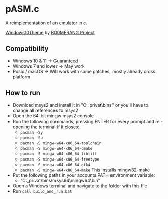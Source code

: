 # pASM.c
 A reimplementation of an emulator in c.

 [Windows10Theme](https://github.com/B00merang-Project/Windows-10) by [
B00MERANG Project](https://github.com/B00merang-Project)
 
## Compatibility
- Windows 10 & 11 -> Guaranteed
- Windows 7 and lower -> May work
- Posix / macOS -> Will work with some patches, mostly already cross platform

## How to run
- Download msys2 and install it in "C:\_privat\bins" or you'll have to change all references to msys2
- Open the 64-bit mingw msys2 console
- Run the following commands, pressing ENTER for every prompt and re.-opening the terminal if it closes:
  - ``pacman -Sy``
  - ``pacman -Su``
  - ``pacman -S mingw-w64-x86_64-toolchain``
  - ``pacman -S mingw-w64-x86_64-cmake``
  - ``pacman -S mingw-w64-x86_64-libtiff``
  - ``pacman -S mingw-w64-x86_64-freetype``
  - ``pacman -S mingw-w64-x86_64-gtk4``
  - ``pacman -S mingw-w64-x86_64-make`` This installs mingw32-make
- Put the following paths in your accounts PATH environment variable:
  - "C:\_privat\bins\msys64\mingw64\bin"
- Open a Windows terminal and navigate to the folder with this file
- Run ``call build_and_run.bat``
